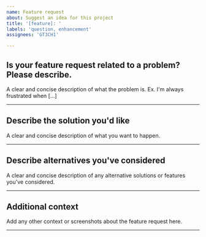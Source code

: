```yaml
---
name: Feature request
about: Suggest an idea for this project
title: '[feature]: '
labels: 'question, enhancement'
assignees: 'GT3CH1'

---
```


**Is your feature request related to a problem? Please describe.**
---

A clear and concise description of what the problem is. Ex. I'm always frustrated when [...]

---

**Describe the solution you'd like**
---

A clear and concise description of what you want to happen.

---

**Describe alternatives you've considered**
---

A clear and concise description of any alternative solutions or features you've considered.

---

**Additional context**
---

Add any other context or screenshots about the feature request here.

---
